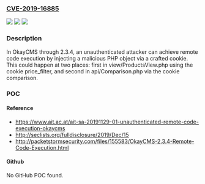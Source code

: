 ### [CVE-2019-16885](https://cve.mitre.org/cgi-bin/cvename.cgi?name=CVE-2019-16885)
![](https://img.shields.io/static/v1?label=Product&message=n%2Fa&color=blue)
![](https://img.shields.io/static/v1?label=Version&message=n%2Fa&color=blue)
![](https://img.shields.io/static/v1?label=Vulnerability&message=n%2Fa&color=brighgreen)

### Description

In OkayCMS through 2.3.4, an unauthenticated attacker can achieve remote code execution by injecting a malicious PHP object via a crafted cookie. This could happen at two places: first in view/ProductsView.php using the cookie price_filter, and second in api/Comparison.php via the cookie comparison.

### POC

#### Reference
- https://www.ait.ac.at/ait-sa-20191129-01-unauthenticated-remote-code-execution-okaycms
- http://seclists.org/fulldisclosure/2019/Dec/15
- http://packetstormsecurity.com/files/155583/OkayCMS-2.3.4-Remote-Code-Execution.html

#### Github
No GitHub POC found.

